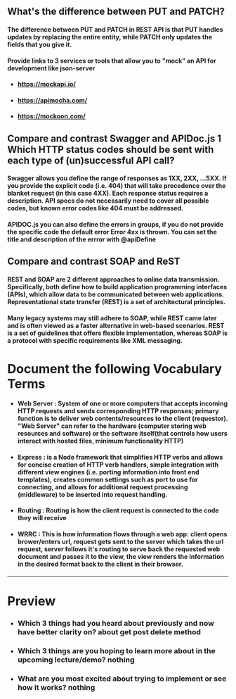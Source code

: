 ## What's the difference between PUT and PATCH?
#### The difference between PUT and PATCH in REST API is that PUT handles updates by replacing the entire entity, while PATCH only updates the fields that you give it.

#### Provide links to 3 services or tools that allow you to "mock" an API for development like json-server
- #### https://mockapi.io/
- #### https://apimocha.com/
- #### https://mockoon.com/
 

## Compare and contrast Swagger and APIDoc.js 1 Which HTTP status codes should be sent with each type of (un)successful API call?
#### Swagger allows you define the range of responses as 1XX, 2XX, ...5XX. If you provide the explicit code (i.e. 404) that will take precedence over the blanket request (in this case 4XX). Each response status requires a description. API specs do not necessarily need to cover all possible codes, but known error codes like 404 must be addressed.

#### APIDOC.js you can also define the errors in groups, if you do not provide the specific code the default error Error 4xx is thrown. You can set the title and description of the errror with @apiDefine

## Compare and contrast SOAP and ReST
 

#### REST and SOAP are 2 different approaches to online data transmission. Specifically, both define how to build application programming interfaces (APIs), which allow data to be communicated between web applications. Representational state transfer (REST) is a set of architectural principles.

#### Many legacy systems may still adhere to SOAP, while REST came later and is often viewed as a faster alternative in web-based scenarios. REST is a set of guidelines that offers flexible implementation, whereas SOAP is a protocol with specific requirements like XML messaging.

# Document the following Vocabulary Terms

 

- #### Web Server :  System of one or more computers that accepts incoming HTTP requests and sends corresponding HTTP responses; primary function is to deliver web contents/resources to the client (requestor). "Web Server" can refer to the hardware (computer storing web resources and software) or the software itself(that controls how users interact with hosted files, minimum functionality HTTP)

- #### Express : is a Node framework that simplifies HTTP verbs and allows for concise creation of HTTP verb handlers, simple integration with different view engines (i.e. porting information into front end templates), creates common settings such as port to use for connecting, and allows for additional request processing (middleware) to be inserted into request handling.

- #### Routing : Routing is how the client request is connected to the code they will receive

- #### WRRC : This is how information flows through a web app: client opens brower/enters url, request gets sent to the server which takes the url request, server follows it's routing to serve back the requested web document and passes it to the view, the view renders the information in the desired format back to the client in their browser.

 
---
# Preview

 

- ### Which 3 things had you heard about previously and now have better clarity on? about get post delete method
 

- ### Which 3 things are you hoping to learn more about in the upcoming lecture/demo?  nothing
 

- ### What are you most excited about trying to implement or see how it works? nothing